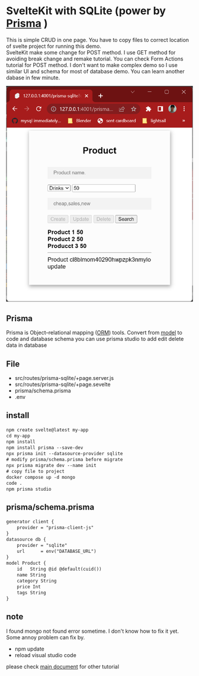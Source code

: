 # SvelteKit with SQLite (power by [Prisma](https://www.prisma.io/) )

This is simple CRUD in one page. 
You have to copy files to correct location of svelte project 
for running this demo.  
SvelteKit make some change for POST method. 
I use GET method for avoiding break change and remake tutorial.
You can check Form Actions tutorial for POST method.
I don't want to make complex demo so I use similar UI and schema for most of database demo. You can learn another dabase in few minute.


![Product UI](../../../asset/product-ui.png)

## Prisma

Prisma is Object–relational mapping 
([ORM](https://en.wikipedia.org/wiki/Object%E2%80%93relational_mapping)) 
tools. Convert from [model](https://www.prisma.io/docs/concepts/components/prisma-schema/data-model) 
to code and database schema
you can use prisma studio to add edit delete data in database

## File

- src/routes/prisma-sqlite/+page.server.js
- src/routes/prisma-sqlite/+page.sevelte
- prisma/schema.prisma
- .env

## install
    npm create svelte@latest my-app
    cd my-app
    npm install
    npm install prisma --save-dev
    npx prisma init --datasource-provider sqlite
    # modify prisma/schema.prisma before migrate
    npx prisma migrate dev --name init
    # copy file to project
    docker compose up -d mongo
    code .
    npm prisma studio

## prisma/schema.prisma

    generator client {
        provider = "prisma-client-js"
    }
    datasource db {
        provider = "sqlite"
        url      = env("DATABASE_URL")
    }
    model Product {
        id   String @id @default(cuid())
        name String
        category String
        price Int
        tags String
    }

## note
I found mongo not found error sometime. I don't know how to fix it yet. Some annoy problem can fix by. 
- npm update
- reload visual studio code

please check [main document](https://github.com/schooltechx/youtube/tree/main/svelte/svelte-kit) for other tutorial
